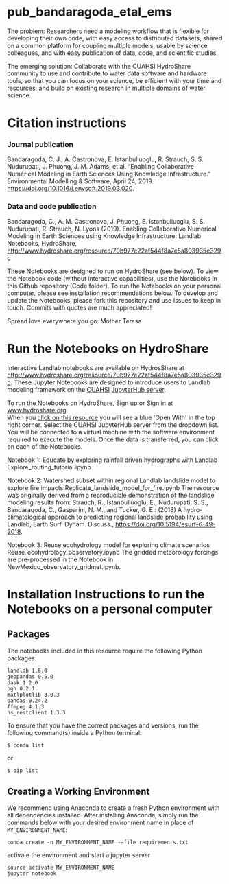 # pub_bandaragoda_etal_ems
The problem: Researchers need a modeling workflow that is flexible for developing their own code, with easy access to distributed datasets, shared on a common platform for coupling multiple models, usable by science colleagues, and with easy publication of data, code, and scientific studies.

The emerging solution: Collaborate with the CUAHSI HydroShare community to use and contribute to water data software and hardware tools, so that you can focus on your science, be efficient with your time and resources, and build on existing research in multiple domains of water science.

# Citation instructions
### Journal publication
Bandaragoda, C. J., A. Castronova, E. Istanbulluoglu, R. Strauch, S. S. Nudurupati, J. Phuong, J. M. Adams, et al. “Enabling Collaborative Numerical Modeling in Earth Sciences Using Knowledge Infrastructure.” Environmental Modelling & Software, April 24, 2019. https://doi.org/10.1016/j.envsoft.2019.03.020.

### Data and code publication
Bandaragoda, C., A. M. Castronova, J. Phuong, E. Istanbulluoglu, S. S. Nudurupati, R. Strauch, N. Lyons (2019). Enabling Collaborative Numerical Modeling in Earth Sciences using Knowledge Infrastructure: Landlab Notebooks, HydroShare, http://www.hydroshare.org/resource/70b977e22af544f8a7e5a803935c329c

These Notebooks are designed to run on HydroShare (see below). To view the Notebook code (without interactive capabilities), use the Notebooks in this Github repository (Code folder).  To run the Notebooks on your personal computer, please see installation recommendations below.   To develop and update the Notebooks, please fork this repository and use Issues to keep in touch. Commits with quotes are much appreciated! 

Spread love everywhere you go. Mother Teresa

# Run the Notebooks on HydroShare
Interactive Landlab notebooks are available on HydrosShare at http://www.hydroshare.org/resource/70b977e22af544f8a7e5a803935c329c. These Jupyter Notebooks are designed to introduce users to Landlab modeling framework on the [CUAHSI](www.cuahsi.org) [JupyterHub server](https://jupyter.cuahsi.org).  

To run the Notebooks on HydroShare, Sign up or Sign in at www.hydroshare.org.   
When you [click on this resource](http://www.hydroshare.org/resource/70b977e22af544f8a7e5a803935c329c) you will see a blue 'Open With' in the top right corner.  Select the CUAHSI JupyterHub server from the dropdown list. You will be connected to a virtual machine with the software environment required to execute the models.  Once the data is transferred, you can click on each of the Notebooks. 

Notebook 1: Educate by exploring rainfall driven hydrographs with Landlab
Explore_routing_tutorial.ipynb

Notebook 2: Watershed subset within regional Landlab landslide model to explore fire impacts
Replicate_landslide_model_for_fire.ipynb
The resource was originally derived from a reproducible demonstration of the landslide modeling results from: Strauch, R., Istanbulluoglu, E., Nudurupati, S. S., Bandaragoda, C., Gasparini, N. M., and Tucker, G. E.: (2018) A hydro-climatological approach to predicting regional landslide probability using Landlab, Earth Surf. Dynam. Discuss., https://doi.org/10.5194/esurf-6-49-2018.

Notebook 3: Reuse ecohydrology model for exploring climate scenarios
Reuse_ecohydrology_observatory.ipynb
The gridded meteorology forcings are pre-processed in the Notebook in NewMexico_observatory_gridmet.ipynb.

# Installation Instructions to run the Notebooks on a personal computer


## Packages

The notebooks included in this resource require the following Python packages:

```
landlab 1.6.0
geopandas 0.5.0
dask 1.2.0
ogh 0.2.1
matlplotlib 3.0.3
pandas 0.24.2
ffmpeg 4.1.3
hs_restclient 1.3.3
```

To ensure that you have the correct packages and versions, run the following command(s) inside a Python terminal:

```
$ conda list
```

or 

```
$ pip list
```

## Creating a Working Environment

We recommend using Anaconda to create a fresh Python environment with all dependencies installed. After installing Anaconda, simply run the commands below with your desired environment name in place of `MY_ENVIRONMENT_NAME`:

```
conda create -n MY_ENVIRONMENT_NAME --file requirements.txt
```

activate the environment and start a jupyter server

```
source activate MY_ENVIRONMENT_NAME
jupyter notebook
```


